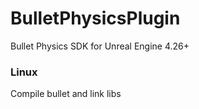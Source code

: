 # BulletPhysicsPlugin
 Bullet Physics SDK for Unreal Engine 4.26+

### Linux
Compile bullet and link libs

